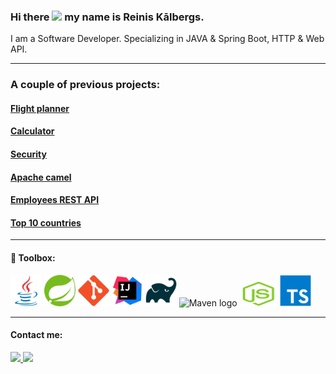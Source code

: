 ### Hi there <img src="https://raw.githubusercontent.com/MartinHeinz/MartinHeinz/master/wave.gif" width="30px"> my name is Reinis Kālbergs.
I am a Software Developer. Specializing in JAVA & Spring Boot, HTTP & Web API.

---

### A couple of previous projects:

#### [Flight planner](https://github.com/reinis-kalbergs/flight-planner)

#### [Calculator](https://github.com/reinis-kalbergs/calculator)

#### [Security](https://github.com/reinis-kalbergs/security-2023)

#### [Apache camel](https://github.com/reinis-kalbergs/camel-task)

#### [Employees REST API](https://github.com/reinis-kalbergs/employees-rest-api)

#### [Top 10 countries](https://github.com/reinis-kalbergs/restcountries-top10)

---

#### 🧰 Toolbox:
<img src="https://github.com/devicons/devicon/blob/master/icons/java/java-original.svg" alt="JAVA logo" width="50" height="50"/> <img 
src="https://github.com/devicons/devicon/blob/master/icons/spring/spring-original.svg" alt="Spring logo" width="50" height="50"/> <img 
src="https://github.com/devicons/devicon/blob/master/icons/git/git-plain.svg" alt="Git logo" width="50" height="50"/> <img 
src="https://github.com/devicons/devicon/blob/master/icons/intellij/intellij-original.svg" alt="IntelliJ logo" width="50" height="50"/> <img 
src="https://github.com/devicons/devicon/blob/master/icons/gradle/gradle-plain.svg" alt="Gradle logo" width="50" height="50"/> <img 
src="https://maven.apache.org/images/maven-logo-white-on-black.svg" alt="Maven logo" width="50" height="50"/> <img 
src="https://github.com/devicons/devicon/blob/master/icons/nodejs/nodejs-original.svg" alt="NodeJS logo" width="60" height="40"/> <img 
src="https://github.com/devicons/devicon/blob/master/icons/typescript/typescript-original.svg" alt="TypeScript logo" width="50" height="50"/>


---

#### Contact me:
<p>
    <a href="https://www.linkedin.com/in/reinis-kalbergs/">
        <img src="https://img.shields.io/badge/LinkedIn-0077B5?style=for-the-badge&logo=linkedin&logoColor=white" />
    </a>
    <a href="mailto:r.kalbergs@gmail.com">
        <img src="https://img.shields.io/badge/Gmail-D14836?style=for-the-badge&logo=gmail&logoColor=white" />
    </a>
</p>
